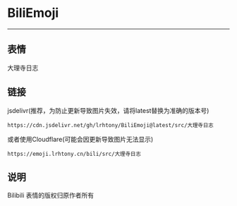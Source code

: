 # BiliEmoji
---
## 表情
大理寺日志
## 链接
jsdelivr(推荐，为防止更新导致图片失效，请将latest替换为准确的版本号)
```
https://cdn.jsdelivr.net/gh/lrhtony/BiliEmoji@latest/src/大理寺日志
```
或者使用Cloudflare(可能会因更新导致图片无法显示)
```
https://emoji.lrhtony.cn/bili/src/大理寺日志
```
## 说明
Bilibili 表情的版权归原作者所有
